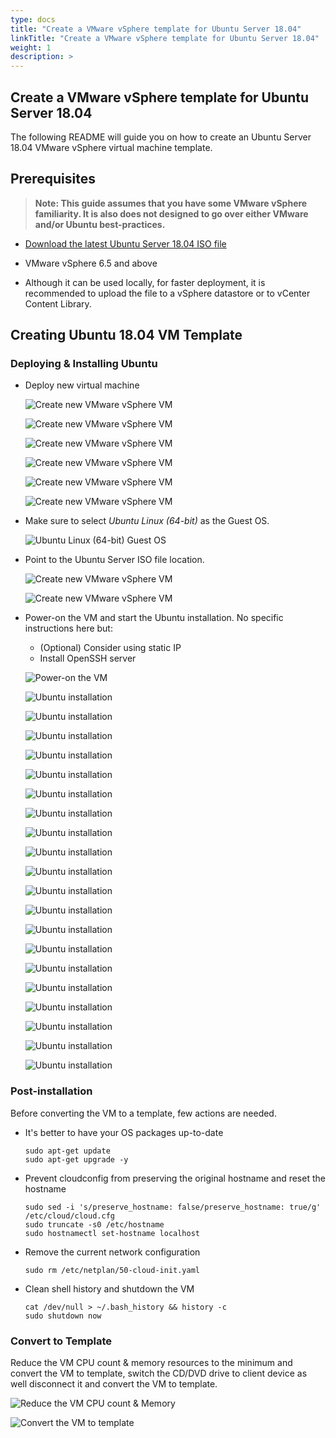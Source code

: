 ```yaml
---
type: docs
title: "Create a VMware vSphere template for Ubuntu Server 18.04"
linkTitle: "Create a VMware vSphere template for Ubuntu Server 18.04"
weight: 1
description: >
---
```


## Create a VMware vSphere template for Ubuntu Server 18.04

The following README will guide you on how to create an Ubuntu Server 18.04 VMware vSphere virtual machine template.

## Prerequisites

> **Note: This guide assumes that you have some VMware vSphere familiarity. It is also does not designed to go over either VMware and/or Ubuntu best-practices.**

* [Download the latest Ubuntu Server 18.04 ISO file](https://releases.ubuntu.com/18.04/)

* VMware vSphere 6.5 and above

* Although it can be used locally, for faster deployment, it is recommended to upload the file to a vSphere datastore or to vCenter Content Library.

## Creating Ubuntu 18.04 VM Template

### Deploying & Installing Ubuntu

* Deploy new virtual machine

    ![Create new VMware vSphere VM](./01.png)

    ![Create new VMware vSphere VM](./02.png)

    ![Create new VMware vSphere VM](./03.png)

    ![Create new VMware vSphere VM](./04.png)

    ![Create new VMware vSphere VM](./05.png)

    ![Create new VMware vSphere VM](./06.png)

* Make sure to select *Ubuntu Linux (64-bit)* as the Guest OS.

    ![Ubuntu Linux (64-bit) Guest OS](./07.png)

* Point to the Ubuntu Server ISO file location.

    ![Create new VMware vSphere VM](./08.png)

    ![Create new VMware vSphere VM](./09.png)

* Power-on the VM and start the Ubuntu installation. No specific instructions here but:

    * (Optional) Consider using static IP
    * Install OpenSSH server

    ![Power-on the VM](./10.png)

    ![Ubuntu installation](./11.png)

    ![Ubuntu installation](./12.png)

    ![Ubuntu installation](./13.png)

    ![Ubuntu installation](./14.png)

    ![Ubuntu installation](./15.png)

    ![Ubuntu installation](./16.png)

    ![Ubuntu installation](./17.png)

    ![Ubuntu installation](./18.png)

    ![Ubuntu installation](./19.png)

    ![Ubuntu installation](./20.png)

    ![Ubuntu installation](./21.png)

    ![Ubuntu installation](./22.png)

    ![Ubuntu installation](./23.png)

    ![Ubuntu installation](./24.png)

    ![Ubuntu installation](./25.png)

    ![Ubuntu installation](./26.png)

    ![Ubuntu installation](./27.png)

    ![Ubuntu installation](./28.png)

    ![Ubuntu installation](./29.png)

    ![Ubuntu installation](./30.png)

### Post-installation

Before converting the VM to a template, few actions are needed.

* It's better to have your OS packages up-to-date

    ```console
    sudo apt-get update
    sudo apt-get upgrade -y
    ```

* Prevent cloudconfig from preserving the original hostname and reset the hostname

    ```console
    sudo sed -i 's/preserve_hostname: false/preserve_hostname: true/g' /etc/cloud/cloud.cfg
    sudo truncate -s0 /etc/hostname
    sudo hostnamectl set-hostname localhost
    ```

* Remove the current network configuration

    ```console
    sudo rm /etc/netplan/50-cloud-init.yaml
    ```

* Clean shell history and shutdown the VM

    ```console
    cat /dev/null > ~/.bash_history && history -c
    sudo shutdown now
    ```

### Convert to Template

Reduce the VM CPU count & memory resources to the minimum and convert the VM to template, switch the CD/DVD drive to client device as well disconnect it and convert the VM to template.

![Reduce the VM CPU count & Memory](./31.png)

![Convert the VM to template](./32.png)

